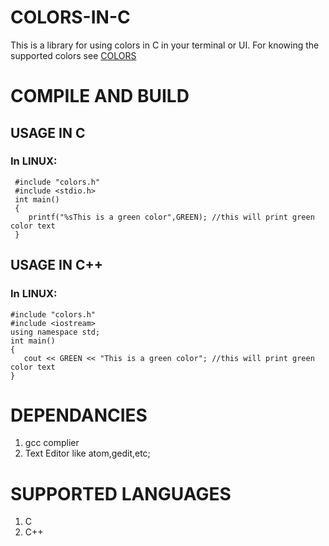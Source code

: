 # COLORS-IN-C
This is a library for using colors in C in your terminal or UI. For knowing the supported colors see
[COLORS](COLORS.md)

# COMPILE AND BUILD
## USAGE IN C
### In LINUX:
```
 #include "colors.h"
 #include <stdio.h>
 int main()
 {
 	printf("%sThis is a green color",GREEN); //this will print green color text
 }
```

## USAGE IN C++
### In LINUX:
```
#include "colors.h"
#include <iostream>
using namespace std;
int main()
{
   cout << GREEN << "This is a green color"; //this will print green color text
}
```

# DEPENDANCIES
1. gcc complier
2. Text Editor like atom,gedit,etc;

# SUPPORTED LANGUAGES
1. C
2. C++
